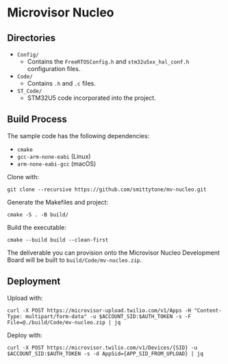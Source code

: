 # Microvisor Nucleo

## Directories

* `Config/`
    * Contains the `FreeRTOSConfig.h` and `stm32u5xx_hal_conf.h` configuration files.
* `Code/`
    * Contains `.h` and `.c` files.
* `ST_Code/`
    * STM32U5 code incorporated into the project.

## Build Process

The sample code has the following dependencies:

- `cmake`
- `gcc-arm-none-eabi` (Linux)
- `arm-none-eabi-gcc` (macOS)

Clone with:

```shell
git clone --recursive https://github.com/smittytone/mv-nucleo.git
```

Generate the Makefiles and project:

```shell
cmake -S . -B build/
```

Build the executable:

```shell
cmake --build build --clean-first
```

The deliverable you can provision onto the Microvisor Nucleo Development Board will be built to `build/Code/mv-nucleo.zip`.

## Deployment

Upload with:

```shell
curl -X POST https://microvisor-upload.twilio.com/v1/Apps -H "Content-Type: multipart/form-data" -u $ACCOUNT_SID:$AUTH_TOKEN -s -F File=@./build/Code/mv-nucleo.zip | jq
```

Deploy with:

```shell
curl -X POST https://microvisor.twilio.com/v1/Devices/{SID} -u $ACCOUNT_SID:$AUTH_TOKEN -s -d AppSid={APP_SID_FROM_UPLOAD} | jq
```